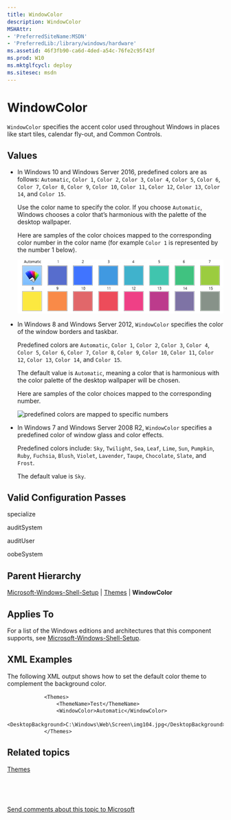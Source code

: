 ```yaml
---
title: WindowColor
description: WindowColor
MSHAttr:
- 'PreferredSiteName:MSDN'
- 'PreferredLib:/library/windows/hardware'
ms.assetid: 46f3fb90-ca6d-4ded-a54c-76fe2c95f43f
ms.prod: W10
ms.mktglfcycl: deploy
ms.sitesec: msdn
---
```


# WindowColor


`WindowColor` specifies the accent color used throughout Windows in places like start tiles, calendar fly-out, and Common Controls.

## Values


-   In Windows 10 and Windows Server 2016, predefined colors are as follows: `Automatic`, `Color 1`, `Color 2`, `Color 3`, `Color 4`, `Color 5`, `Color 6`, `Color 7`, `Color 8`, `Color 9`, `Color 10`, `Color 11`, `Color 12`, `Color 13`, `Color 14`, and `Color 15`.

    Use the color name to specify the color. If you choose `Automatic`, Windows chooses a color that’s harmonious with the palette of the desktop wallpaper.

    Here are samples of the color choices mapped to the corresponding color number in the color name (for example `Color 1` is represented by the number 1 below).

    ![window colors for windows 10](images/win10-windowcolor.png)

-   In Windows 8 and Windows Server 2012, `WindowColor` specifies the color of the window borders and taskbar.

    Predefined colors are `Automatic`, `Color 1`, `Color 2`, `Color 3`, `Color 4`, `Color 5`, `Color 6`, `Color 7`, `Color 8`, `Color 9`, `Color 10`, `Color 11`, `Color 12`, `Color 13`, `Color 14`, and `Color 15`.

    The default value is `Automatic`, meaning a color that is harmonious with the color palette of the desktop wallpaper will be chosen.

    Here are samples of the color choices mapped to the corresponding number.

    ![predefined colors are mapped to specific numbers](unattend-windowcolor-presetcolorsnumbered.jpg)

-   In Windows 7 and Windows Server 2008 R2, `WindowColor` specifies a predefined color of window glass and color effects.

    Predefined colors include: `Sky`, `Twilight`, `Sea`, `Leaf`, `Lime`, `Sun`, `Pumpkin`, `Ruby`, `Fuchsia`, `Blush`, `Violet`, `Lavender`, `Taupe`, `Chocolate`, `Slate`, and `Frost`.

    The default value is `Sky`.

## Valid Configuration Passes


specialize

auditSystem

auditUser

oobeSystem

## Parent Hierarchy


[Microsoft-Windows-Shell-Setup](microsoft-windows-shell-setup.md) | [Themes](microsoft-windows-shell-setup-themes.md) | **WindowColor**

## Applies To


For a list of the Windows editions and architectures that this component supports, see [Microsoft-Windows-Shell-Setup](microsoft-windows-shell-setup.md).

## XML Examples


The following XML output shows how to set the default color theme to complement the background color.

``` syntax
            <Themes>
                <ThemeName>Test</ThemeName>
                <WindowColor>Automatic</WindowColor>
                <DesktopBackground>C:\Windows\Web\Screen\img104.jpg</DesktopBackground>
            </Themes>
```

## Related topics


[Themes](microsoft-windows-shell-setup-themes.md)

 

 

[Send comments about this topic to Microsoft](mailto:wsddocfb@microsoft.com?subject=Documentation%20feedback%20%5Bp_unattend\p_unattend%5D:%20WindowColor%20%20RELEASE:%20%2810/3/2016%29&body=%0A%0APRIVACY%20STATEMENT%0A%0AWe%20use%20your%20feedback%20to%20improve%20the%20documentation.%20We%20don't%20use%20your%20email%20address%20for%20any%20other%20purpose,%20and%20we'll%20remove%20your%20email%20address%20from%20our%20system%20after%20the%20issue%20that%20you're%20reporting%20is%20fixed.%20While%20we're%20working%20to%20fix%20this%20issue,%20we%20might%20send%20you%20an%20email%20message%20to%20ask%20for%20more%20info.%20Later,%20we%20might%20also%20send%20you%20an%20email%20message%20to%20let%20you%20know%20that%20we've%20addressed%20your%20feedback.%0A%0AFor%20more%20info%20about%20Microsoft's%20privacy%20policy,%20see%20http://privacy.microsoft.com/default.aspx. "Send comments about this topic to Microsoft")





